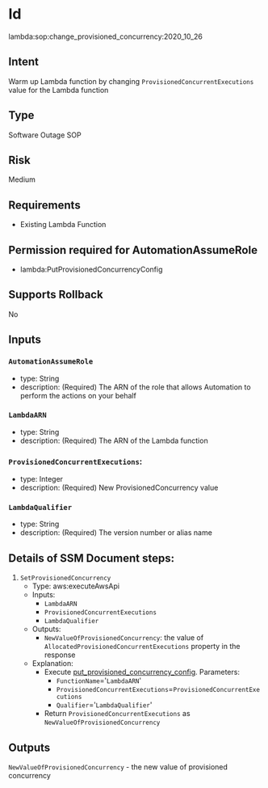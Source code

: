 # Id
lambda:sop:change_provisioned_concurrency:2020_10_26

## Intent
Warm up Lambda function by changing `ProvisionedConcurrentExecutions` value for the Lambda function

## Type
Software Outage SOP

## Risk
Medium

## Requirements
* Existing Lambda Function

## Permission required for AutomationAssumeRole
* lambda:PutProvisionedConcurrencyConfig

## Supports Rollback
No

## Inputs

### `AutomationAssumeRole`
  * type: String
  * description: (Required) The ARN of the role that allows Automation to perform the actions on your behalf
### `LambdaARN`
  * type: String
  * description: (Required) The ARN of the Lambda function
### `ProvisionedConcurrentExecutions`:
  * type: Integer
  * description: (Required) New ProvisionedConcurrency value
### `LambdaQualifier`
  * type: String
  * description: (Required) The version number or alias name

## Details of SSM Document steps:
1. `SetProvisionedConcurrency`
    * Type: aws:executeAwsApi
    * Inputs:
        * `LambdaARN`
        * `ProvisionedConcurrentExecutions`
        * `LambdaQualifier`
    * Outputs: 
        * `NewValueOfProvisionedConcurrency`: the value of `AllocatedProvisionedConcurrentExecutions` property in the response
    * Explanation:
        * Execute [put_provisioned_concurrency_config](https://docs.aws.amazon.com/lambda/latest/dg/API_PutProvisionedConcurrencyConfig.html). Parameters:
          * `FunctionName`='`LambdaARN`'
          * `ProvisionedConcurrentExecutions`=`ProvisionedConcurrentExecutions`
          * `Qualifier`='`LambdaQualifier`'
        * Return `ProvisionedConcurrentExecutions` as `NewValueOfProvisionedConcurrency`
 
## Outputs
`NewValueOfProvisionedConcurrency` - the new value of provisioned concurrency

